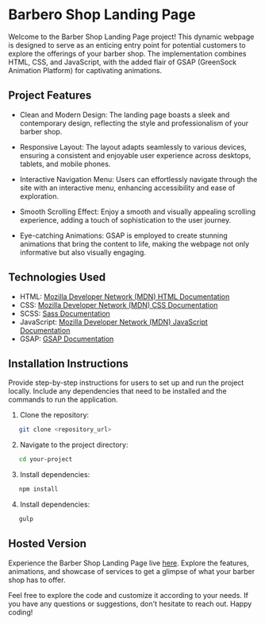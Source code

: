 # Barbero Shop Landing Page

Welcome to the Barber Shop Landing Page project! This dynamic webpage is designed to serve as an enticing entry point for potential customers to explore the offerings of your barber shop. The implementation combines HTML, CSS, and JavaScript, with the added flair of GSAP (GreenSock Animation Platform) for captivating animations.

## Project Features

- Clean and Modern Design: The landing page boasts a sleek and contemporary design, reflecting the style and professionalism of your barber shop.

- Responsive Layout: The layout adapts seamlessly to various devices, ensuring a consistent and enjoyable user experience across desktops, tablets, and mobile phones.

- Interactive Navigation Menu: Users can effortlessly navigate through the site with an interactive menu, enhancing accessibility and ease of exploration.

- Smooth Scrolling Effect: Enjoy a smooth and visually appealing scrolling experience, adding a touch of sophistication to the user journey.

- Eye-catching Animations: GSAP is employed to create stunning animations that bring the content to life, making the webpage not only informative but also visually engaging.

## Technologies Used

- HTML: [Mozilla Developer Network (MDN) HTML Documentation](https://developer.mozilla.org/en-US/docs/Web/HTML)
- CSS: [Mozilla Developer Network (MDN) CSS Documentation](https://developer.mozilla.org/en-US/docs/Web/CSS)
- SCSS: [Sass Documentation](https://sass-lang.com/documentation/)
- JavaScript: [Mozilla Developer Network (MDN) JavaScript Documentation](https://developer.mozilla.org/en-US/docs/Web/JavaScript)
- GSAP: [GSAP Documentation](https://greensock.com/docs/)

## Installation Instructions
Provide step-by-step instructions for users to set up and run the project locally. Include any dependencies that need to be installed and the commands to run the application.

1. Clone the repository:
```bash
   git clone <repository_url>
```

2. Navigate to the project directory:
```bash
   cd your-project
```

3. Install dependencies:
```bash
   npm install
```

4. Install dependencies:
```bash
   gulp
```

## Hosted Version
Experience the Barber Shop Landing Page live [here](https://barbero-shop-landing-pages.vercel.app/). Explore the features, animations, and showcase of services to get a glimpse of what your barber shop has to offer. 

Feel free to explore the code and customize it according to your needs. If you have any questions or suggestions, don't hesitate to reach out. Happy coding!


